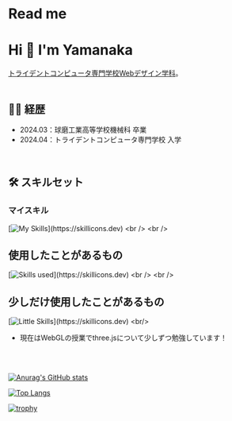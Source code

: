 # Read me

# Hi 👋 I'm Yamanaka

[トライデントコンピュータ専門学校Webデザイン学科](https://computer.trident.ac.jp/)。
<br />
<br />


## 👨‍💻 経歴
- 2024.03：球磨工業高等学校機械科 卒業
- 2024.04：トライデントコンピュータ専門学校 入学
<br />

## 🛠️ スキルセット

### マイスキル
[![My Skills](https://skillicons.dev/icons?i=js,html,css,figma,ai,ps,sass,)](https://skillicons.dev)
<br />
<br />


## 使用したことがあるもの
[![Skills used](https://skillicons.dev/icons?i=js,html,css,figma,ai,ps,sass,wordpress,vscode,)](https://skillicons.dev)
<br />
<br />


## 少しだけ使用したことがあるもの
[![Little Skills](https://skillicons.dev/icons?i=php,)](https://skillicons.dev)
<br/>
- 現在はWebGLの授業でthree.jsについて少しずつ勉強しています！
<br/>
<br/>

[![Anurag's GitHub stats](https://github-readme-stats.vercel.app/api?username=toko-toko2000&theme=radical)](https://github.com/anuraghazra/github-readme-stats)

[![Top Langs](https://github-readme-stats.vercel.app/api/top-langs/?username=toko-toko2000)](https://github.com/anuraghazra/github-readme-stats)

[![trophy](https://github-profile-trophy.vercel.app/?username=toko-toko2000&theme=onedark)](https://github.com/ryo-ma/github-profile-trophy)
